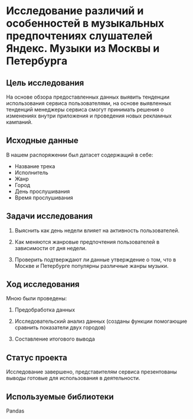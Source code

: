 # Исследование различий и особенностей в музыкальных предпочтениях слушателей Яндекс. Музыки из Москвы и Петербурга

## Цель исследования
На основе обзора предоставленных данных выявить тенденции использования сервиса пользователями, на основе выявленных тенденций менеджеры сервиса смогут принимать решения о изменениях внутри приложения и проведения новых рекламных кампаний.


## Исходные данные

В нашем распоряжении был датасет содержащий в себе:
- Название трека
- Исполнитель
- Жанр
- Город
- День прослушивания
- Время прослушивания

## Задачи исследования

1. Выяснить как день недели влияет на активность пользователей.

2. Как меняются жанровые предпочтения пользователей в зависимости от дня недели.

3. Проверить подтверждают ли данные утверждение о том, что в Москве и Петербурге популярны различные жанры музыки.


## Ход исследования
Мною были проведены:
1. Предобработка данных

2. Исследовательский анализ данных (созданы функции помогающие сравнить показатели двух городов)

3. Составление итогового вывода

## Статус проекта 
Исследование завершено, представителям сервиса презентованы выводы готовые для использования в деятельности. 

## Используемые библиотеки

Pandas

